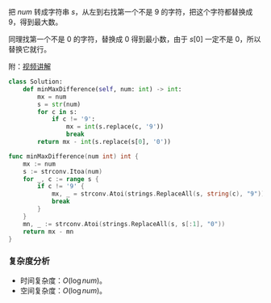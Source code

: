 把 $\textit{num}$ 转成字符串 $s$，从左到右找第一个不是 $9$ 的字符，把这个字符都替换成 $9$，得到最大数。

同理找第一个不是 $0$ 的字符，替换成 $0$ 得到最小数，由于 $s[0]$ 一定不是 $0$，所以替换它就行。

附：[视频讲解](https://www.bilibili.com/video/BV15D4y1G7ms/)

```py [sol1-Python3]
class Solution:
    def minMaxDifference(self, num: int) -> int:
        mx = num
        s = str(num)
        for c in s:
            if c != '9':
                mx = int(s.replace(c, '9'))
                break
        return mx - int(s.replace(s[0], '0'))
```

```go [sol1-Go]
func minMaxDifference(num int) int {
	mx := num
	s := strconv.Itoa(num)
	for _, c := range s {
		if c != '9' {
			mx, _ = strconv.Atoi(strings.ReplaceAll(s, string(c), "9"))
			break
		}
	}
	mn, _ := strconv.Atoi(strings.ReplaceAll(s, s[:1], "0"))
	return mx - mn
}
```

### 复杂度分析

- 时间复杂度：$O(\log \textit{num})$。
- 空间复杂度：$O(\log \textit{num})$。
